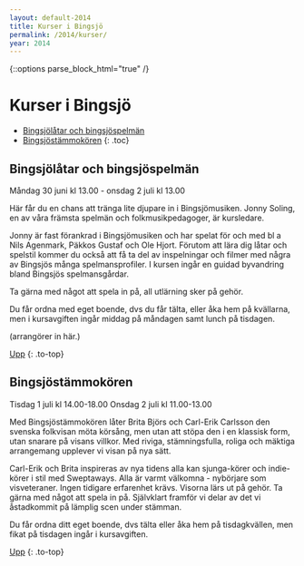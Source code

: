 ```yaml
---
layout: default-2014
title: Kurser i Bingsjö
permalink: /2014/kurser/
year: 2014
---
```

{::options parse_block_html="true" /}
<div class="glacier">

# Kurser i Bingsjö

- [Bingsjölåtar och bingsjöspelmän](#bingsjltar-och-bingsjspelmn)
- [Bingsjöstämmokören](#bingsjstmmokren)
{: .toc}


## Bingsjölåtar och bingsjöspelmän

Måndag 30 juni kl 13.00 - onsdag 2 juli kl 13.00

Här får du en chans att tränga lite djupare in i Bingsjömusiken. Jonny Soling, en av våra främsta spelmän och folkmusikpedagoger, är kursledare.

Jonny är fast förankrad i Bingsjömusiken och har spelat för och med bl a Nils Agenmark, Päkkos Gustaf och Ole Hjort. Förutom att lära dig låtar och spelstil kommer du också att få ta del av inspelningar och filmer med några av Bingsjös många spelmansprofiler. I kursen ingår en guidad byvandring bland Bingsjös spelmansgårdar.

Ta gärna med något att spela in på, all utlärning sker på gehör.

Du får ordna med eget boende, dvs du får tälta, eller åka hem på kvällarna, men i kursavgiften ingår middag på måndagen samt lunch på tisdagen.


(arrangörer in här.)


[Upp](#kurser-i-bingsj)
{: .to-top}


## Bingsjöstämmokören

Tisdag 1 juli kl 14.00-18.00
Onsdag 2 juli kl 11.00-13.00

Med Bingsjöstämmokören låter Brita Björs och Carl-Erik Carlsson den svenska folkvisan möta körsång, men utan att stöpa den i en klassisk form, utan snarare på visans villkor. Med riviga, stämningsfulla, roliga och mäktiga arrangemang upplever vi visan på nya sätt.

Carl-Erik och Brita inspireras av nya tidens alla kan sjunga-körer och indie-körer i stil med Sweptaways. Alla är varmt välkomna - nybörjare som visveteraner. Ingen tidigare erfarenhet krävs. Visorna lärs ut på gehör. Ta gärna med något att spela in på. Självklart framför vi delar av det vi åstadkommit på lämplig scen under stämman.

Du får ordna ditt eget boende, dvs tälta eller åka hem på tisdagkvällen, men fikat på tisdagen ingår i kursavgiften.



[Upp](#kurser-i-bingsj)
{: .to-top}

</div>
